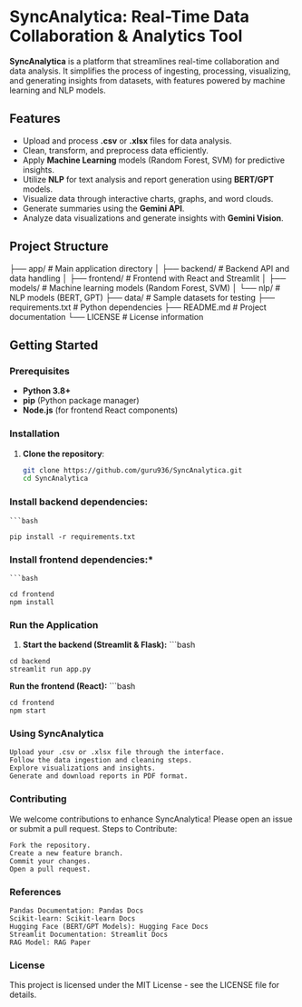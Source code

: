 
# **SyncAnalytica: Real-Time Data Collaboration & Analytics Tool**

**SyncAnalytica** is a platform that streamlines real-time collaboration and data analysis. It simplifies the process of ingesting, processing, visualizing, and generating insights from datasets, with features powered by machine learning and NLP models.

## **Features**
- Upload and process **.csv** or **.xlsx** files for data analysis.
- Clean, transform, and preprocess data efficiently.
- Apply **Machine Learning** models (Random Forest, SVM) for predictive insights.
- Utilize **NLP** for text analysis and report generation using **BERT/GPT** models.
- Visualize data through interactive charts, graphs, and word clouds.
- Generate summaries using the **Gemini API**.
- Analyze data visualizations and generate insights with **Gemini Vision**.

## **Project Structure**

├── app/ # Main application directory │ 
├── backend/ # Backend API and data handling │ 
├── frontend/ # Frontend with React and Streamlit │ 
├── models/ # Machine learning models (Random Forest, SVM) │ 
└── nlp/ # NLP models (BERT, GPT) ├── data/ # Sample datasets for testing 
├── requirements.txt # Python dependencies ├── README.md # Project documentation 
└── LICENSE # License information


## **Getting Started**

### **Prerequisites**
- **Python 3.8+**
- **pip** (Python package manager)
- **Node.js** (for frontend React components)
  
### **Installation**

1. **Clone the repository**:
   ```bash
   git clone https://github.com/guru936/SyncAnalytica.git
   cd SyncAnalytica
   
### **Install backend dependencies:**
    ```bash

    pip install -r requirements.txt

### **Install frontend dependencies:***
    ```bash

    cd frontend
    npm install

### **Run the Application**

   1. **Start the backend (Streamlit & Flask):**
    ```bash

    cd backend
    streamlit run app.py

**Run the frontend (React):**
    ```bash

    cd frontend
    npm start

### **Using SyncAnalytica**

    Upload your .csv or .xlsx file through the interface.
    Follow the data ingestion and cleaning steps.
    Explore visualizations and insights.
    Generate and download reports in PDF format.

### **Contributing**

We welcome contributions to enhance SyncAnalytica! Please open an issue or submit a pull request.
Steps to Contribute:

    Fork the repository.
    Create a new feature branch.
    Commit your changes.
    Open a pull request.

### **References**

    Pandas Documentation: Pandas Docs
    Scikit-learn: Scikit-learn Docs
    Hugging Face (BERT/GPT Models): Hugging Face Docs
    Streamlit Documentation: Streamlit Docs
    RAG Model: RAG Paper

### **License**

This project is licensed under the MIT License - see the LICENSE file for details.
